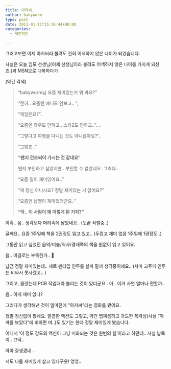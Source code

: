 ```yaml
---
title: 아저씨.
author: babyworm
type: post
date: 2011-01-11T15:36:44+00:00
categories:
  - 개인적인

---
```

그러고보면 이제 아저씨라 불려도 전혀 어색하지 않은 나이가 되었습니다.


  사실은 오늘 임모 선생님(이제 선생님이라 불려도 어색하지 않은 나이를 가지게 되셨죠.)과 MSN으로 대화하다가



  (약간 각색)
>  &#8220;babyworm님 요즘 재미있는거 뭐 봐요?&#8221;
>
>  &#8220;전혀.. 요즘엔 애니도 안보고.. &#8220;,
>
>  &#8220;게임은요?&#8221;..
>
>  &#8220;요즘엔 와우도 안하고.. 스타2도 안하고..&#8221;&#8230;.
>
>  &#8220;그렇다고 여행을 다니는 것도 아니잖아요?&#8221;..
>
>  &#8220;그렇죠..&#8221;
>
>  <b>&#8220;왠지 건조되어 가시는 것 같네요&#8221;</b>
>
>  왠지 부인하고 싶었지만.. 부인할 수 없었네요..그러다..
>
>  &#8220;요즘 일이 재미있어요..&#8221;
>
>  &#8220;제 정신 아니시죠? 정말 재미있는 거 없어요?&#8221;
>
>  &#8220;요즘엔 납땜이 재미있더군요..&#8221;
>
>  <b><b>&#8220;아.. 이 사람이 왜 이렇게 된 거지?&#8221;</b></b>


어흑.. 음.. 생각보다 머리속에 남았네요.. (뒷끝 작렬중..)

  글쎄요.. 요즘 1주일에 책을 2권정도 읽고 있고.. (두껍고 재미 없음 1주일에 1권정도..)

  그동안 읽고 싶었던 음악/미술/역사/경제쪽의 책을 원없이 읽고 있어요..


  음.. 이걸로는 부족한가.. 🙂


  납땜 정말 재미있는데.. 새로 펜타입 인두를 살까 말까 생각중이에요.. (차마 고주파 인두는 비싸서 못사겠고.. )

  그리고, 몰랐는데 PCB 작업대라 불리는 것이 있더군요.. 아.. 이거 사면 얼마나 편할까..

  음.. 이게 재미 없나?

  그러다가 생각해낸 것이 얼마전에 &#8220;아저씨&#8221;라는 영화를 봤어요.

  정말 정신없이 봤네요. 깔끔한 액션도 그렇고, 약간 찝찌름하고 과도한 폭력성(사실 &#8220;악마를 보았다&#8221;에 비하면 머..)도 있기는 한데 정말 재미있게 봤습니다.

  어디서 &#8216;이 정도 강도의 액션이 그냥 미화되는 것은 원빈의 힘&#8217;이라고 하던데.. 사실 납득이.. 끄덕..

  아따 잘생겼네..

  저도 나름 재미있게 살고 있다구욧! 엉엉..
